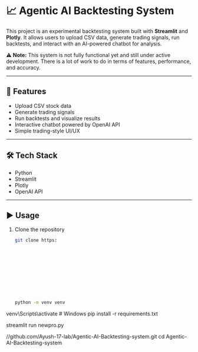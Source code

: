 # 📈 Agentic AI Backtesting System

This project is an experimental backtesting system built with **Streamlit** and **Plotly**. It allows users to upload CSV data, generate trading signals, run backtests, and interact with an AI-powered chatbot for analysis.  

⚠️ **Note:** This system is not fully functional yet and still under active development. There is a lot of work to do in terms of features, performance, and accuracy.

---

## 🚀 Features
- Upload CSV stock data
- Generate trading signals
- Run backtests and visualize results
- Interactive chatbot powered by OpenAI API
- Simple trading-style UI/UX

---

## 🛠️ Tech Stack
- Python  
- Streamlit  
- Plotly  
- OpenAI API  

---

## ▶️ Usage
1. Clone the repository  
   ```bash
   git clone https:











   python -m venv venv
venv\Scripts\activate  # Windows
pip install -r requirements.txt




streamlit run newpro.py





//github.com/Ayush-17-lab/Agentic-AI-Backtesting-system.git
   cd Agentic-AI-Backtesting-system
